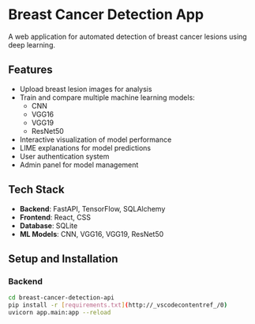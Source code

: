 # Breast Cancer Detection App

A web application for automated detection of breast cancer lesions using deep learning.

## Features

- Upload breast lesion images for analysis
- Train and compare multiple machine learning models:
  - CNN
  - VGG16
  - VGG19
  - ResNet50
- Interactive visualization of model performance
- LIME explanations for model predictions
- User authentication system
- Admin panel for model management

## Tech Stack

- **Backend**: FastAPI, TensorFlow, SQLAlchemy
- **Frontend**: React, CSS
- **Database**: SQLite
- **ML Models**: CNN, VGG16, VGG19, ResNet50

## Setup and Installation

### Backend

```bash
cd breast-cancer-detection-api
pip install -r [requirements.txt](http://_vscodecontentref_/0)
uvicorn app.main:app --reload
